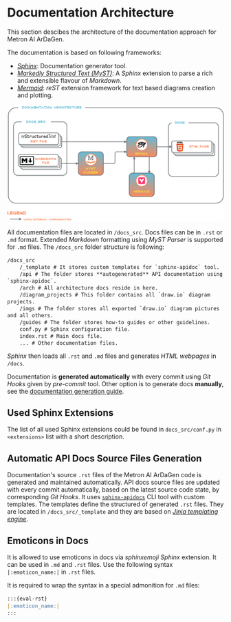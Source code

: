 # Documentation Architecture

This section descibes the architecture of the documentation approach for Metron AI ArDaGen.

The documentation is based on following frameworks:
- [*Sphinx*](https://www.sphinx-doc.org/en/master/index.html): Documentation generator tool.
- [*Markedly Structured Text (MyST)*](https://myst-parser.readthedocs.io/en/latest/#): A *Sphinx* extension to parse
  a rich and extensible flavour of *Markdown*.
- [*Mermaid*](https://mermaid.js.org/): *reST* extension framework for text based diagrams creation and plotting.

![Documentation Architecture](../imgs/documentation_architecture.png)

All documentation files are located in `/docs_src`. Docs files can be in `.rst` or `.md` format. Extended *Markdown*
formatting using *MyST Parser* is supported for `.md` files. The `/docs_src` folder structure is following:

```shell
/docs_src
    /_template # It stores custom templates for `sphinx-apidoc` tool.
    /api # The folder stores **autogenerated** API documentation using `sphinx-apidoc`.
    /arch # All architecture docs reside in here. 
    /diagram_projects # This folder contains all `draw.io` diagram projects.
    /imgs # The folder stores all exported `draw.io` diagram pictures and all others.
    /guides # The folder stores how-to guides or other guidelines.
    conf.py # Sphinx configuration file.
    index.rst # Main docs file.
    ... # Other documentation files.
```

*Sphinx* then loads all `.rst` and `.md` files and generates *HTML webpages* in `/docs`.

Documentation is **generated automatically** with every commit using *Git Hooks* given by *pre-commit* tool. Other option
is to generate docs **manually**, see the [documentation generation guide](../guides/docs_generation.md).

## Used Sphinx Extensions
The list of all used Sphinx extensions could be found in `docs_src/conf.py` in `<extensions>` list with a short description.

## Automatic API Docs Source Files Generation

Documentation's source `.rst` files of the Metron AI ArDaGen code is generated and maintained automatically.
API docs source files are updated with every commit automatically, based on the latest source code state,
by corresponding *Git Hooks*. It uses  [`sphinx-apidocs`](https://www.sphinx-doc.org/en/master/usage/extensions/autodoc.html) CLI tool with custom templates.
The templates define the structured of generated `.rst` files. They are located
in `/docs_src/_template` and they are based on
[*Jinja templating engine*](https://jinja.palletsprojects.com/en/3.1.x/templates/).

## Emoticons in Docs

It is allowed to use emoticons in docs via *sphinxemoji* *Sphinx* extension. It can be used in `.md` and `.rst` files. Use the following syntax `|:emoticon_name:|` in `.rst` files.

It is required to wrap the syntax in a special admonition for `.md` files:
```markdown
:::{eval-rst}
|:emoticon_name:|
:::
```
